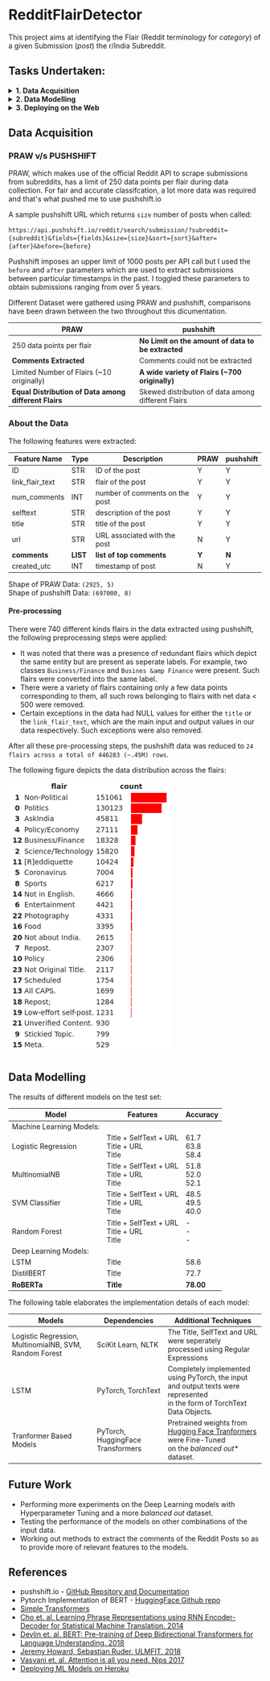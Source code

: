 # RedditFlairDetector
This project aims at identifying the Flair (Reddit terminology for _category_) of a given Submission (_post_) the r/India Subreddit.

## Tasks Undertaken:
<details><summary><b>1. Data Acquisition</b></summary>
  <p>
    Collected Data using <a href = "https://github.com/pushshift/api">pushshift.io</a> and PRAW. Obtained a total of .7M data points across majorly 24 flairs. <br>
    <a href = "https://github.com/RachitBansal/RedditFlairDetector/blob/master/1_DataCollection.ipynb">Data Collection </a> <br>
    <a href = "https://github.com/RachitBansal/RedditFlairDetector/blob/master/2_EDA%26PreProcessing.ipynb">EDA and Pre-Processing </a>
  </p>
</details>
    
<details><summary><b>2. Data Modelling</b></summary>
  <p>
    Trained and Tested a wide range of models ranging from LogisticRegression to DistilBERT. <br>
    <a href = "https://github.com/RachitBansal/RedditFlairDetector/blob/master/3_Modelling_ML.ipynb">Machine Learning Models </a> <br>
    <a href = "https://github.com/RachitBansal/RedditFlairDetector/blob/master/3_Modelling_DL.ipynb">Deep Learning Models </a>
  </p>
</details>

<details><summary><b>3. Deploying on the Web</b></summary>
  <p>
    Designed the UI using HTML and CSS <br>
    Integrated with Flask and deployed on Heroku <br>
    <a href = "https://rflairdetection.heroku.com">The Website is LIVE</a>
  </p>
</details>

## Data Acquisition
### PRAW v/s PUSHSHIFT
PRAW, which makes use of the official Reddit API to scrape submissions from subreddits, has a limit of 250 data points per flair during data collection. For fair and accurate classifcation, a lot more data was required and that's what pushed me to use pushshift.io

A sample pushshift URL which returns ```size``` number of posts when called:

```
https://api.pushshift.io/reddit/search/submission/?subreddit={subreddit}&fields={fields}&size={size}&sort={sort}&after={after}&before={before}
```

Pushshift imposes an upper limit of 1000 posts per API call but I used the ```before``` and ```after``` parameters which are used to extract submissions between particular timestamps in the past. I toggled these parameters to obtain submissions ranging from over 5 years.

Different Dataset were gathered using PRAW and pushshift, comparisons have been drawn between the two throughout this dicumentation. 

 PRAW            | pushshift           |
 ---             | ---                 |
 250 data points per flair               | __No Limit on the amount of data to be extracted__              |
 __Comments Extracted__            | Comments could not be extracted                   |
 Limited Number of Flairs (~10 originally)              | __A wide variety of Flairs (~700 originally)__                    |
 __Equal Distribution of Data among different Flairs__               | Skewed distribution of data among different Flairs           |

### About the Data
The following features were extracted:

| Feature Name       | Type            | Description                           | PRAW            | pushshift           |
| ---                | ---             | ---                                   | ---             | ---                 |
| ID                 | STR             | ID of the post                        | Y               | Y                   |
| link_flair_text    | STR             | flair of the post                     | Y               | Y                   |
| num_comments       | INT             | number of comments on the post        | Y               | Y                   |
| selftext           | STR             | description of the post               | Y               | Y                   |
| title              | STR             | title of the post                     | Y               | Y                   |
| url                | STR             | URL associated with the post          | N                | Y                   |
| __comments__           | __LIST__            | __list of top comments__        | __Y__               | __N__                    |__
| created_utc        | INT             | timestamp of post                     | N                | Y                   |

Shape of PRAW Data: ```(2925, 5)``` <br>
Shape of pushshift Data: ```(697000, 8)```

#### Pre-processing
There were 740 different kinds flairs in the data extracted using pushshift, the following preprocessing steps were applied:
- It was noted that there was a presence of redundant flairs which depict the same entity but are present as seperate labels. For example, two classes ```Business/Finance``` and ```Busines &amp Finance``` were present. Such flairs were converted into the same label. 
- There were a variety of flairs containing only a few data points corresponding to them, all such rows belonging to flairs with net data < 500 were removed. 
- Certain exceptions in the data had NULL values for either the ```title``` or the ```link_flair_text```, which are the main input and output values in our data respectively. Such exceptions were also removed. 

After all these pre-processing steps, the pushshift data was reduced to ```24 flairs across a total of 446283 (~.45M) rows```.

The following figure depicts the data distribution across the flairs: 

![Flair Distribution](./imgs/data.png)

## Data Modelling

The results of different models on the test set:

| Model | Features        | Accuracy             |       
| ---   | ---                  | ---   |
| Machine Learning Models:      |         |         |
| Logistic Regression | Title + SelfText + URL <br> Title + URL <br> Title | 61.7 <br> 63.8 <br> 58.4 |
| MultinomialNB  | Title + SelfText + URL <br> Title + URL <br> Title | 51.8 <br> 52.0 <br> 52.1 |
| SVM Classifier  | Title + SelfText + URL <br> Title + URL <br> Title | 48.5 <br> 49.5 <br> 40.0 |
| Random Forest  | Title + SelfText + URL <br> Title + URL <br> Title | - <br> - <br> - |
| Deep Learning Models:     |               |              |
| LSTM | Title | 58.6 |
| DistilBERT  | Title  | 72.7 |
| <b>RoBERTa</b>  | <b>Title</b> | <b>78.00</b> |
  
The following table elaborates the implementation details of each model:

| Models             | Dependencies           | Additional Techniques            |
| ---       | ---       | ----      |
| Logistic Regression, MultinomialNB, SVM, Random Forest | SciKit Learn, NLTK   | The Title, SelfText and URL were seperately <br> processed using Regular Expressions |
| LSTM | PyTorch, TorchText | Completely implemented using PyTorch, the input and output texts were represented <br> in the form of TorchText Data Objects. |
| Tranformer Based Models | PyTorch, HuggingFace Transformers| Pretrained weights from [Hugging Face Tranformers](https://huggingface.co/transformers/pretrained_models.html) were Fine-Tuned <br> on the _balanced out_* dataset. |

## Future Work
- Performing more experiments on the Deep Learning models with Hyperparameter Tuning and a more _balanced out_ dataset. 
- Testing the performance of the models on other combinations of the input data.
- Working out methods to extract the comments of the Reddit Posts so as to provide more of relevant features to the models. 

## References
- pushshift.io - [GitHub Repsitory and Documentation](https://github.com/pushshift/api)
- Pytorch Implementation of BERT - [HuggingFace Github repo](https://github.com/huggingface/pytorch-pretrained-BERT)
- [Simple Transformers](https://github.com/ThilinaRajapakse/simpletransformers#saveevalcheckpoints)
- [Cho et. al. Learning Phrase Representations using RNN Encoder-Decoder for Statistical Machine Translation. 2014](https://arxiv.org/pdf/1406.1078.pdf)
- [Devlin et. al. BERT: Pre-training of Deep Bidirectional Transformers for
Language Understanding. 2018 ](https://arxiv.org/pdf/1810.04805)
- [Jeremy Howard, Sebastian Ruder. ULMFIT. 2018](https://arxiv.org/pdf/1801.06146.pdf)
- [ Vasvani et. al. Attention is all you need. Nips 2017](https://arxiv.org/pdf/1706.03762)
- [Deploying ML Models on Heroku](https://towardsdatascience.com/create-an-api-to-deploy-machine-learning-models-using-flask-and-heroku-67a011800c50)

